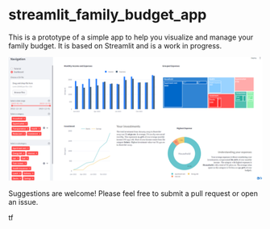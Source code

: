 # streamlit_family_budget_app

This is a prototype of a simple app to help you visualize and manage your family budget. It is based on Streamlit and is a work in progress.

![Application preview](/data/app_view.PNG)

Suggestions are welcome! Please feel free to submit a pull request or open an issue.

tf
